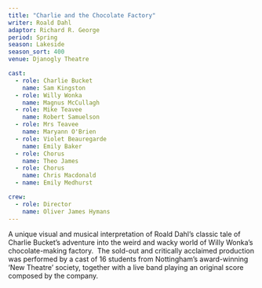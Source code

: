 ```yaml
---
title: "Charlie and the Chocolate Factory"
writer: Roald Dahl
adaptor: Richard R. George
period: Spring
season: Lakeside
season_sort: 400
venue: Djanogly Theatre

cast:
  - role: Charlie Bucket
    name: Sam Kingston
  - role: Willy Wonka
    name: Magnus McCullagh
  - role: Mike Teavee
    name: Robert Samuelson
  - role: Mrs Teavee
    name: Maryann O'Brien
  - role: Violet Beauregarde
    name: Emily Baker
  - role: Chorus
    name: Theo James
  - role: Chorus
    name: Chris Macdonald
  - name: Emily Medhurst

crew:
  - role: Director
    name: Oliver James Hymans
---
```


A unique visual and musical interpretation of Roald Dahl’s classic tale of Charlie Bucket’s adventure into the weird and wacky world of Willy Wonka’s chocolate-making factory.
﻿
The sold-out and critically acclaimed production was performed by a cast of 16 students from Nottingham’s award-winning ‘New Theatre’ society, together with a live band playing an original score composed by the company.
